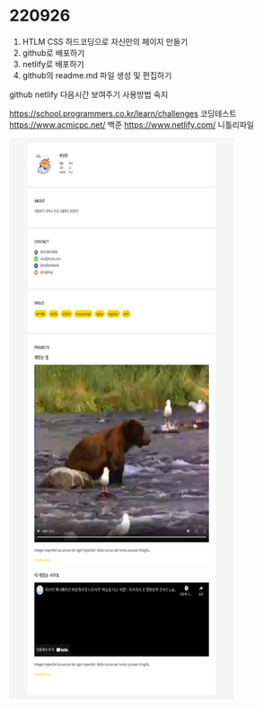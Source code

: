 # 220926
1. HTLM CSS 하드코딩으로 자신만의 페이지 만들기
2. github로 배포하기
3. netlify로 배포하기
4. github의 readme.md 파일 생성 및 편집하기

github netlify 다음시간 보여주기
사용방법 숙지


https://school.programmers.co.kr/learn/challenges 코딩테스트
https://www.acmicpc.net/ 백준
https://www.netlify.com/ 니틀리파일

<img src="웹 캡처_25-11-2022_151327_.jpeg" width="400" height="1000">
